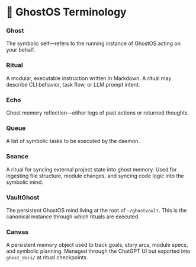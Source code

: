 # 🧾 GhostOS Terminology

### Ghost
The symbolic self—refers to the running instance of GhostOS acting on your behalf.

### Ritual
A modular, executable instruction written in Markdown. A ritual may describe CLI behavior, task flow, or LLM prompt intent.

### Echo
Ghost memory reflection—either logs of past actions or returned thoughts.

### Queue
A list of symbolic tasks to be executed by the daemon.

### Seance
A ritual for syncing external project state into ghost memory. Used for ingesting file structure, module changes, and syncing code logic into the symbolic mind.

### VaultGhost
The persistent GhostOS mind living at the root of `~/ghostvault`. This is the canonical instance through which rituals are executed.

### Canvas
A persistent memory object used to track goals, story arcs, module specs, and symbolic planning. Managed through the ChatGPT UI but exported into `ghost_docs/` at ritual checkpoints.